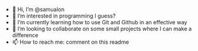 - 👋 Hi, I’m @samualon
- 👀 I’m interested in programming I guess?
- 🌱 I’m currently learning how to use Git and Github in an effective way
- 💞️ I’m looking to collaborate on some small projects where I can make a difference
- 📫 How to reach me: comment on this readme

<!---
samualon/samualon is a ✨ special ✨ repository because its `README.md` (this file) appears on your GitHub profile.
You can click the Preview link to take a look at your changes.
--->
